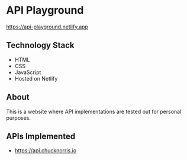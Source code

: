 # API Playground

https://api-playground.netlify.app

## Technology Stack

- HTML
- CSS
- JavaScript
- Hosted on Netlify

## About

This is a website where API implementations are tested out for personal purposes.

## APIs Implemented

- https://api.chucknorris.io